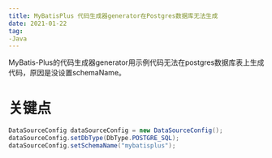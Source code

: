```yaml
---
title: MyBatisPlus 代码生成器generator在Postgres数据库无法生成
date: 2021-01-22
tag: 
-Java
---
```

MyBatis-Plus的代码生成器generator用示例代码无法在postgres数据库表上生成代码，原因是没设置schemaName。
<!--more-->

# 关键点
```java
DataSourceConfig dataSourceConfig = new DataSourceConfig();
dataSourceConfig.setDbType(DbType.POSTGRE_SQL);
dataSourceConfig.setSchemaName("mybatisplus");
```


